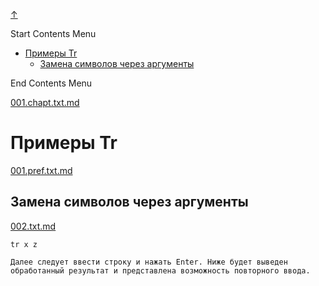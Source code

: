 
<!-- [[__TOC_]] -->

<a name=top></a>
<a class=top-link hide href=#top>↑</a>

Start Contents Menu

<!-- TOC tocDepth:1..6 chapterDepth:1..6 -->

- [Примеры Tr](#примеры-tr)
  - [Замена символов через аргументы](#замена-символов-через-аргументы)

<!-- /TOC -->

End Contents Menu

<!--
CMND: ufl_stl0 9 /home/st/REPOBARE/_repo/NBash/.arb/util/tr.ram/.grot/opus.d/one.d/.ins_dr/001.rcm.d/cnx.d /home/st/REPOBARE/_repo/NBash/.arb/util/tr.ram/.grot/opus.d/one.d/.ins_dr/001.rcm.d/res.md 2

PPWD: /home/st/REPOBARE/_repo/NBash/.arb/util/tr.ram/.grot/opus.d/one.d

FLOW: /home/st/REPOBARE/_repo/sta/.d/.st_rc_d.data.d/ufl_stl0/.flow.d/009_dr2m

DATE: 1731409051_12112024175731

DATX: 1731409051
-->


[001.chapt.txt.md](/REPOBARE/_repo/NBash/.arb/util/tr.ram/.grot/opus.d/one.d/.ins_dr/001.rcm.d/cnx.d/001.chapt.txt.md)



# Примеры Tr


    

[001.pref.txt.md](/REPOBARE/_repo/NBash/.arb/util/tr.ram/.grot/opus.d/one.d/.ins_dr/001.rcm.d/cnx.d/002.exa.d/001.pref.txt.md)



## Замена символов через аргументы

    

[002.txt.md](/REPOBARE/_repo/NBash/.arb/util/tr.ram/.grot/opus.d/one.d/.ins_dr/001.rcm.d/cnx.d/002.exa.d/002.txt.md)



    tr x z

    Далее следует ввести строку и нажать Enter. Ниже будет выведен обработанный результат и представлена возможность повторного ввода.
<!-- [see simbol_class](/REPOBARE/_repo/NBash/.arb/man/symbol_class.ram/.grot/exam.man) -->



